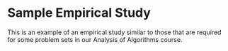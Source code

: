 # Sample Empirical Study

This is an example of an empirical study similar to those that are
required for some problem sets in our Analysis of Algorithms course.

